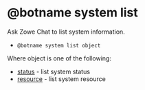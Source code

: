 # @botname system list

Ask Zowe Chat to list system information.

-   `@botname system list object`

Where object is one of the following:

-   [status](chatops_cli_system_list_status.md) - list system status
-   [resource](chatops_cli_system_list_resource.md) - list system resource

